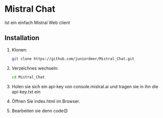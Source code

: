 
# Mistral Chat

Ist ein einfach Mistral Web client

## Installation

1. Klonen:
   ```bash
   git clone https://github.com/juniordeer/Mistral_Chat.git
2. Verzeichnes wechseln:
   ```bash
   cd Mistral_Chat
3. Holen sie sich ein api-key von console.mistral.ai und tragen sie in ihn die api-key.txt ein

5. Öffnen Sie index.html im Browser.

7. Bearbeiten sie denn code😊


